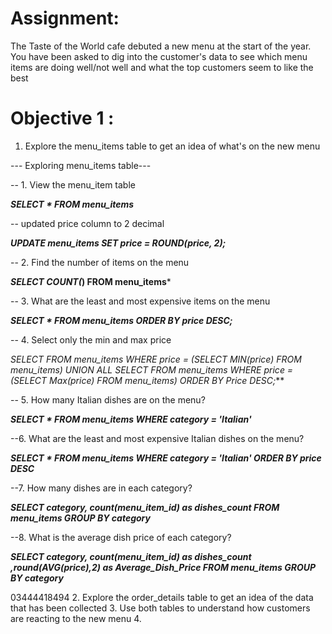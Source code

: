 

# Assignment:
The Taste of the World cafe debuted a new menu at the start of the year.  You have been asked to dig into the customer's data to see which menu items are doing well/not well and what the
top customers seem to like the best

# Objective 1 :
1. Explore the menu_items table to get an idea of what's on the new menu

--- Exploring menu_items table---

-- 1. View the menu_item table
 
***SELECT * FROM menu_items***

 -- updated price column to  2 decimal

 ***UPDATE menu_items
SET price = ROUND(price, 2);***


-- 2. Find the number of items on the menu

***SELECT COUNT(*) FROM menu_items***

-- 3. What are the least and most expensive items on the menu

***SELECT * FROM menu_items
ORDER BY price DESC;***

 -- 4. Select only the min and max price
 
 ***SELECT* FROM menu_items
 WHERE price = (SELECT MIN(price) FROM menu_items)
 UNION ALL
SELECT* FROM menu_items
WHERE price = (SELECT Max(price) FROM menu_items)
 ORDER BY Price DESC;***
 
 -- 5. How many Italian dishes are on the menu?

 ***SELECT * FROM menu_items
 WHERE category = 'Italian'***

 --6. What are the least and most expensive Italian dishes on the menu?

***SELECT * FROM menu_items
  WHERE category = 'Italian'
 ORDER BY price DESC***

 --7. How many dishes are in each category?

 ***SELECT category, count(menu_item_id) as dishes_count FROM menu_items
 GROUP BY category***

 --8. What is the average dish price of each category?
 
***SELECT category, count(menu_item_id) as dishes_count ,round(AVG(price),2) as Average_Dish_Price FROM menu_items
 GROUP BY category***











03444418494
2. Explore the order_details table to get an idea of the data that has been collected
3. Use both tables to understand how customers are reacting to the new menu
4. 
   
